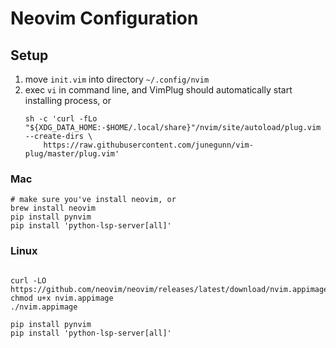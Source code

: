# Neovim Configuration

## Setup

1. move `init.vim` into directory `~/.config/nvim`
2. exec `vi` in command line, and VimPlug should automatically start installing process, or
   ```shell
   sh -c 'curl -fLo "${XDG_DATA_HOME:-$HOME/.local/share}"/nvim/site/autoload/plug.vim --create-dirs \
       https://raw.githubusercontent.com/junegunn/vim-plug/master/plug.vim'
   ```

### Mac

```shell
# make sure you've install neovim, or
brew install neovim
pip install pynvim
pip install 'python-lsp-server[all]'

```

### Linux
```shell

curl -LO https://github.com/neovim/neovim/releases/latest/download/nvim.appimage
chmod u+x nvim.appimage
./nvim.appimage

pip install pynvim
pip install 'python-lsp-server[all]'

```
